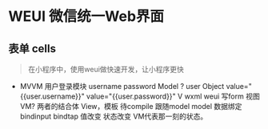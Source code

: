 # WEUI 微信统一Web界面

## 表单 cells
> 在小程序中，使用weui做快速开发，让小程序更快
- MVVM 
    用户登录模块
    username password 
    Model ? user Object
    value="{{user.username}}" value="{{user.password}}"
    V wxml weui 写form 视图
    VM? 两者的结合体 View，模板 待compile 跟随model
    model 数据绑定 bindinput bindtap 值改变 状态改变
    VM代表那一刻的状态。